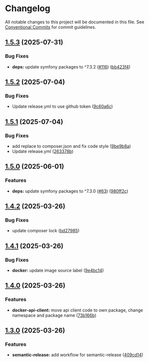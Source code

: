# Changelog

All notable changes to this project will be documented in this file. See
[Conventional Commits](https://conventionalcommits.org) for commit guidelines.

## [1.5.3](https://github.com/WebProject-xyz/docker-hosts-file-sync/compare/1.5.2...1.5.3) (2025-07-31)

### Bug Fixes

* **deps:** update symfony packages to ^7.3.2 ([#116](https://github.com/WebProject-xyz/docker-hosts-file-sync/issues/116)) ([bb423f4](https://github.com/WebProject-xyz/docker-hosts-file-sync/commit/bb423f419844a05e8f3acd84c6731532061c143b))

## [1.5.2](https://github.com/WebProject-xyz/docker-hosts-file-sync/compare/1.5.1...1.5.2) (2025-07-04)

### Bug Fixes

* Update release.yml to use github token ([9c60a6c](https://github.com/WebProject-xyz/docker-hosts-file-sync/commit/9c60a6cf919e0ea43fb2a937fc710a8b434b07ab))

## [1.5.1](https://github.com/WebProject-xyz/docker-hosts-file-sync/compare/1.5.0...1.5.1) (2025-07-04)

### Bug Fixes

* add replace to composer.json and fix code style ([9be9b8a](https://github.com/WebProject-xyz/docker-hosts-file-sync/commit/9be9b8a9803cada771bb9b037f7d4d83d881282d))
* Update release.yml ([263378b](https://github.com/WebProject-xyz/docker-hosts-file-sync/commit/263378b7fa9cfcb7c99b2597087a9afa7a9c55c5))

## [1.5.0](https://github.com/WebProject-xyz/docker-hosts-file-sync/compare/1.4.2...1.5.0) (2025-06-01)

### Features

* **deps:** update symfony packages to ^7.3.0 ([#63](https://github.com/WebProject-xyz/docker-hosts-file-sync/issues/63)) ([980ff2c](https://github.com/WebProject-xyz/docker-hosts-file-sync/commit/980ff2cfdddc4d2c7f9a7db9c1dd8b5d2e8ebf65))

## [1.4.2](https://github.com/WebProject-xyz/docker-hosts-file-sync/compare/1.4.1...1.4.2) (2025-03-26)

### Bug Fixes

* update composer lock ([bd27985](https://github.com/WebProject-xyz/docker-hosts-file-sync/commit/bd27985cd40e58a4b7e961b162a422e6a4858c61))

## [1.4.1](https://github.com/WebProject-xyz/docker-hosts-file-sync/compare/1.4.0...1.4.1) (2025-03-26)

### Bug Fixes

* **docker:** update image source label ([9e4bc14](https://github.com/WebProject-xyz/docker-hosts-file-sync/commit/9e4bc140c3f6619be2ccc523a273faaf36b1aedb))

## [1.4.0](https://github.com/WebProject-xyz/docker-hosts-file-sync/compare/1.3.0...1.4.0) (2025-03-26)

### Features

* **docker-api-client:** move api client code to own package, change namespace and package name ([73b166b](https://github.com/WebProject-xyz/docker-hosts-file-sync/commit/73b166b6a875ee1682aad60bad268b208bfba138))

## [1.3.0](https://github.com/WebProject-xyz/docker-hosts-file-sync/compare/1.2.0...1.3.0) (2025-03-26)

### Features

* **semantic-release:** add workflow for semantic-release ([409cd14](https://github.com/WebProject-xyz/docker-hosts-file-sync/commit/409cd14d1c97979056b92238404eae39ef2e1d29))
